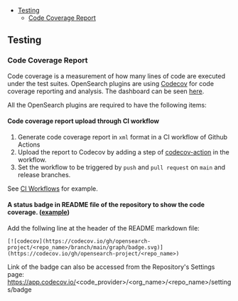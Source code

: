 <!-- TOC -->
- [Testing](#testing)
    - [Code Coverage Report](#code-coverage-report)
<!-- TOC -->

## Testing

### Code Coverage Report
Code coverage is a measurement of how many lines of code are executed under the test suites.
OpenSearch plugins are using [Codecov](https://about.codecov.io/) for code coverage reporting and analysis. The dashboard can be seen [here](https://app.codecov.io/gh/opensearch-project/).

All the OpenSearch plugins are required to have the following items:

#### Code coverage report upload through CI workflow
1. Generate code coverage report in `xml` format in a CI workflow of Github Actions
2. Upload the report to Codecov by adding a step of [codecov-action](https://github.com/codecov/codecov-action) in the workflow.
3. Set the workflow to be triggered by `push` and `pull request` on `main` and release branches.

See [CI Workflows](STANDARDS.md#ci-workflows) for example.

#### A status badge in README file of the repository to show the code coverage.  ([example](https://github.com/opensearch-project/index-management#readme))
Add the follwing line at the header of the README markdown file:
```
[![codecov](https://codecov.io/gh/opensearch-project/<repo_name>/branch/main/graph/badge.svg)](https://codecov.io/gh/opensearch-project/<repo_name>)
```
Link of the badge can also be accessed from the Repository's Settings page: 
https://app.codecov.io/<code_provider>/<org_name>/<repo_name>/settings/badge